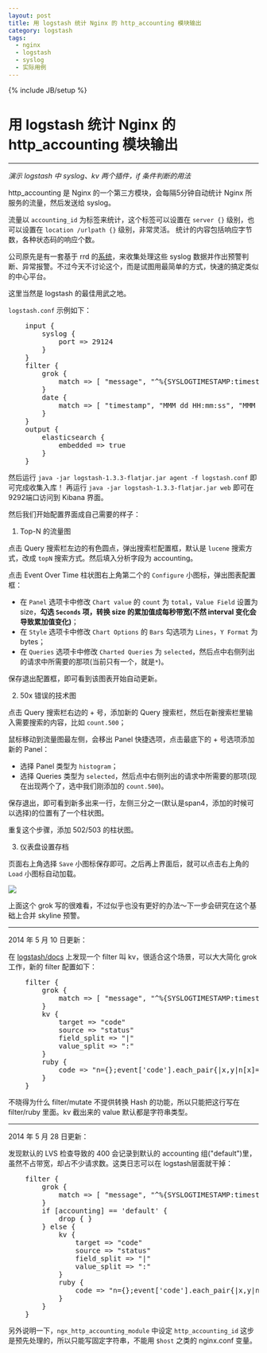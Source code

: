 ```yaml
---
layout: post
title: 用 logstash 统计 Nginx 的 http_accounting 模块输出
category: logstash
tags:
  - nginx
  - logstash
  - syslog
  - 实际用例
---
```

{% include JB/setup %}
# 用 logstash 统计 Nginx 的 http_accounting 模块输出
---
*演示 logstash 中 syslog、kv 两个插件，if 条件判断的用法*

http_accounting 是 Nginx 的一个第三方模块，会每隔5分钟自动统计 Nginx 所服务的流量，然后发送给 syslog。

流量以 `accounting_id` 为标签来统计，这个标签可以设置在 `server {}` 级别，也可以设置在 `location /urlpath {}` 级别，非常灵活。
统计的内容包括响应字节数，各种状态码的响应个数。

公司原先是有一套基于 rrd 的[系统](https://github.com/Lax/ngx_http_accounting_module-utils)，来收集处理这些 syslog 数据并作出预警判断、异常报警。不过今天不讨论这个，而是试图用最简单的方式，快速的搞定类似的中心平台。

这里当然是 logstash 的最佳用武之地。

`logstash.conf` 示例如下：

<pre class="prettyprint linenums">
    input {
        syslog {
            port => 29124
        }
    }
    filter {
        grok {
            match => [ "message", "^%{SYSLOGTIMESTAMP:timestamp}\|\| pid:\d+\|from:\d{10}\|to:\d{10}\|accounting_id:%{WORD:accounting}\|requests:%{NUMBER:req:int}\|bytes_out:%{NUMBER:size:int}\|(?:200:%{NUMBER:count.200:int}\|?)?(?:206:%{NUMBER:count.206:int}\|?)?(?:301:%{NUMBER:count.301:int}\|?)?(?:302:%{NUMBER:count.302:int}\|?)?(?:304:%{NUMBER:count.304:int}\|?)?(?:400:%{NUMBER:count.400:int}\|?)?(?:401:%{NUMBER:count.401:int}\|?)?(?:403:%{NUMBER:count.403:int}\|?)?(?:404:%{NUMBER:count.404:int}\|?)?(?:499:%{NUMBER:count.499:int}\|?)?(?:500:%{NUMBER:count.500:int}\|?)?(?:502:%{NUMBER:count.502:int}\|?)?(?:503:%{NUMBER:count.503:int}\|?)?"
        }
        date {
            match => [ "timestamp", "MMM dd HH:mm:ss", "MMM  d HH:mm:ss" ]
        }
    }
    output {
        elasticsearch {
            embedded => true
        }
    }
</pre>

然后运行 `java -jar logstash-1.3.3-flatjar.jar agent -f logstash.conf` 即可完成收集入库！
再运行 `java -jar logstash-1.3.3-flatjar.jar web` 即可在9292端口访问到 Kibana 界面。

然后我们开始配置界面成自己需要的样子：

1. Top-N 的流量图

点击 Query 搜索栏左边的有色圆点，弹出搜索栏配置框，默认是 `lucene` 搜索方式，改成 `topN` 搜索方式。然后填入分析字段为 accounting。

点击 Event Over Time 柱状图右上角第二个的 `Configure` 小图标，弹出图表配置框：

* 在 `Panel` 选项卡中修改 `Chart value` 的 `count` 为 `total`，`Value Field` 设置为 size，**勾选 `Seconds` 项，转换 size 的累加值成每秒带宽(不然 interval 变化会导致累加值变化)**；
* 在 `Style` 选项卡中修改 `Chart Options` 的 `Bars` 勾选项为 `Lines`，`Y Format` 为 bytes；
* 在 `Queries` 选项卡中修改 `Charted Queries` 为 `selected`，然后点中右侧列出的请求中所需要的那项(当前只有一个，就是`*`)。

保存退出配置框，即可看到该图表开始自动更新。

2. 50x 错误的技术图

点击 Query 搜索栏右边的 + 号，添加新的 Query 搜索栏，然后在新搜索栏里输入需要搜索的内容，比如 `count.500`；

鼠标移动到流量图最左侧，会移出 Panel 快捷选项，点击最底下的 + 号选项添加新的 Panel：

* 选择 Panel 类型为 `histogram`；
* 选择 Queries 类型为 `selected`，然后点中右侧列出的请求中所需要的那项(现在出现两个了，选中我们刚添加的 `count.500`)。

保存退出，即可看到新多出来一行，左侧三分之一(默认是span4，添加的时候可以选择)的位置有了一个柱状图。

重复这个步骤，添加 502/503 的柱状图。

3. 仪表盘设置存档

页面右上角选择 `Save` 小图标保存即可。之后再上界面后，就可以点击右上角的 `Load` 小图标自动加载。

![](/images/uploads/logstash-ngx-accounting.png)

上面这个 grok 写的很难看，不过似乎也没有更好的办法～下一步会研究在这个基础上合并 skyline 预警。

---------------------------------------------

2014 年 5 月 10 日更新：

在 [logstash/docs](http://logstash.net/docs/1.4.1/) 上发现一个 filter 叫 kv，很适合这个场景，可以大大简化 grok 工作，新的 filter 配置如下：

<pre class="prettyprint linenums">
    filter {
        grok {
            match => [ "message", "^%{SYSLOGTIMESTAMP:timestamp}\|\| pid:\d+\|from:\d{10}\|to:\d{10}\|accounting_id:%{WORD:accounting}\|requests:%{NUMBER:req:int}\|bytes_out:%{NUMBER:size:int}\|%{DATA:status}"
        }
        kv {
            target => "code"
            source => "status"
            field_split => "|"
            value_split => ":"
        }
        ruby {
            code => "n={};event['code'].each_pair{|x,y|n[x]=y.to_i};event['code']=n"
        }
    }
</pre>

不晓得为什么 filter/mutate 不提供转换 Hash 的功能，所以只能把这行写在 filter/ruby 里面。kv 截出来的 value 默认都是字符串类型。

---------------------------------------------

2014 年 5 月 28 日更新：

发现默认的 LVS 检查导致的 400 会记录到默认的 accounting 组("default")里，虽然不占带宽，却占不少请求数。这类日志可以在 logstash层面就干掉：

<pre class="prettyprint linenums">
    filter {
        grok {
            match => [ "message", "^%{SYSLOGTIMESTAMP:timestamp}\|\| pid:\d+\|from:\d{10}\|to:\d{10}\|accounting_id:%{WORD:accounting}\|requests:%{NUMBER:req:int}\|bytes_out:%{NUMBER:size:int}\|%{DATA:status}"
        }
        if [accounting] == 'default' {
            drop { }
        } else {
            kv {
                target => "code"
                source => "status"
                field_split => "|"
                value_split => ":"
            }
            ruby {
                code => "n={};event['code'].each_pair{|x,y|n[x]=y.to_i};event['code']=n"
            }
        }
    }
</pre>

另外说明一下，`ngx_http_accounting_module` 中设定 `http_accounting_id` 这步是预先处理的，所以只能写固定字符串，不能用 `$host` 之类的 nginx.conf 变量。

